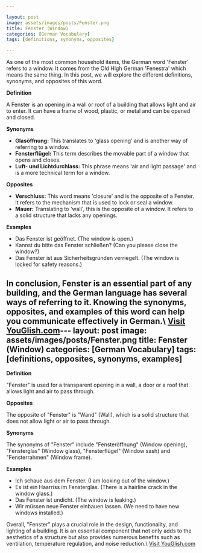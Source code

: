 ```yaml
---

layout: post
image: assets/images/posts/Fenster.png
title: Fenster (Window)
categories: [German Vocabulary]
tags: [definitions, synonyms, opposites]

---
```


As one of the most common household items, the German word 'Fenster' refers to a window. It comes from the Old High German 'Fenestra' which means the same thing. In this post, we will explore the different definitions, synonyms, and opposites of this word.

**Definition**

A Fenster is an opening in a wall or roof of a building that allows light and air to enter. It can have a frame of wood, plastic, or metal and can be opened and closed.

**Synonyms**

- **Glasöffnung:** This translates to 'glass opening' and is another way of referring to a window.
- **Fensterflügel:** This term describes the movable part of a window that opens and closes.
- **Luft- und Lichtdurchlass:** This phrase means 'air and light passage' and is a more technical term for a window.

**Opposites**

- **Verschluss:** This word means 'closure' and is the opposite of a Fenster. It refers to the mechanism that is used to lock or seal a window.
- **Mauer:** Translating to 'wall', this is the opposite of a window. It refers to a solid structure that lacks any openings.

**Examples**

- Das Fenster ist geöffnet. (The window is open.)
- Kannst du bitte das Fenster schließen? (Can you please close the window?)
- Das Fenster ist aus Sicherheitsgründen verriegelt. (The window is locked for safety reasons.)

In conclusion, Fenster is an essential part of any building, and the German language has several ways of referring to it. Knowing the synonyms, opposites, and examples of this word can help you communicate effectively in German.\ <a id="yg-widget-0" class="youglish-widget" data-query="Fenster" data-lang="german" data-components="8412" data-auto-start="0" data-bkg-color="theme_light" data-title="How%20to%20pronounce%20Fenster%20in%20German"  rel="nofollow" href="https://youglish.com">Visit YouGlish.com</a><script async src="https://youglish.com/public/emb/widget.js" charset="utf-8"></script>---
layout: post
image: assets/images/posts/Fenster.png
title: Fenster (Window)
categories: [German Vocabulary]
tags: [definitions, opposites, synonyms, examples]
---

**Definition**

"Fenster" is used for a transparent opening in a wall, a door or a roof that allows light and air to pass through. 

**Opposites**

The opposite of "Fenster" is "Wand" (Wall), which is a solid structure that does not allow light or air to pass through. 

**Synonyms**

The synonyms of "Fenster" include "Fensteröffnung" (Window opening), "Fensterglas" (Window glass), "Fensterflügel" (Window sash) and "Fensterrahmen" (Window frame).

**Examples**

- Ich schaue aus dem Fenster. (I am looking out of the window.)
- Es ist ein Haarriss im Fensterglas. (There is a hairline crack in the window glass.)
- Das Fenster ist undicht. (The window is leaking.)
- Wir müssen neue Fenster einbauen lassen. (We need to have new windows installed.) 

Overall, "Fenster" plays a crucial role in the design, functionality, and lighting of a building. It is an essential component that not only adds to the aesthetics of a structure but also provides numerous benefits such as ventilation, temperature regulation, and noise reduction.\ <a id="yg-widget-0" class="youglish-widget" data-query="Fenster" data-lang="german" data-components="8412" data-auto-start="0" data-bkg-color="theme_light" data-title="How%20to%20pronounce%20Fenster%20in%20German"  rel="nofollow" href="https://youglish.com">Visit YouGlish.com</a><script async src="https://youglish.com/public/emb/widget.js" charset="utf-8"></script>
